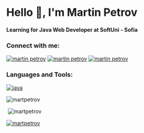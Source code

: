 Hello 📢, I'm Martin Petrov
===========================

#### Learning for Java Web Developer at SoftUni - Sofia

### Connect with me:

[![martin petrov](https://img.shields.io/badge/LinkedIn-0077B5?style=for-the-badge&logo=linkedin&logoColor=white)](https://www.linkedin.com/in/martin-petrov-02383a221/) [![martin petrov](https://img.shields.io/badge/Facebook-1877F2?style=for-the-badge&logo=facebook&logoColor=white)](https://www.facebook.com/gm.petrov.1) [![martin petrov](https://img.shields.io/badge/Gmail-D14836?style=for-the-badge&logo=gmail&logoColor=white)](mailto:Martinpetrow93@gmail.com)

### Languages and Tools:

[![java](https://img.shields.io/badge/Java-ED8B00?style=for-the-badge&logo=java&logoColor=white)](https://www.java.com)

   ![martpetrov](https://github-readme-stats.vercel.app/api/top-langs?username=martpetrov&show_icons=true&locale=en&layout=compact)
    
    ![martpetrov](https://github-readme-stats.vercel.app/api?username=martpetrov&show_icons=true&locale=en)
    
  [![martpetrov](https://github-profile-trophy.vercel.app/?username=martpetrov)](https://github.com/ryo-ma/github-profile-trophy)